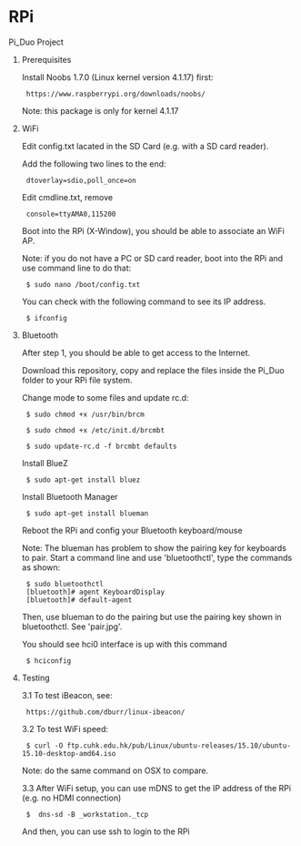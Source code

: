 # RPi


Pi_Duo Project


1. Prerequisites

	Install Noobs 1.7.0 (Linux kernel version 4.1.17) first:

		https://www.raspberrypi.org/downloads/noobs/

	Note: this package is only for kernel 4.1.17
	
	
2. WiFi

	Edit config.txt lacated in the SD Card (e.g. with a SD card reader).

	Add the following two lines to the end:

    	dtoverlay=sdio,poll_once=on

	Edit cmdline.txt, remove
  
		console=ttyAMA0,115200

	Boot into the RPi (X-Window), you should be able to associate an WiFi AP.

	Note: if you do not have a PC or SD card reader, boot into the RPi and use command line to do that:

		$ sudo nano /boot/config.txt

	You can check with the following command to see its IP address.

		$ ifconfig


3. Bluetooth

	After step 1, you should be able to get access to the Internet.
  
	Download this repository, copy and replace the files inside the Pi_Duo folder to your RPi file system.

	Change mode to some files and update rc.d:
  
		$ sudo chmod +x /usr/bin/brcm

		$ sudo chmod +x /etc/init.d/brcmbt
  
		$ sudo update-rc.d -f brcmbt defaults

	Install BlueZ

		$ sudo apt-get install bluez

	Install Bluetooth Manager

		$ sudo apt-get install blueman

	Reboot the RPi and config your Bluetooth keyboard/mouse 


	Note: The blueman has problem to show the pairing key for keyboards to pair. Start a command line and use 'bluetoothctl', type the commands as shown: 

		$ sudo bluetoothctl
		[bluetooth]# agent KeyboardDisplay
		[bluetooth]# default-agent
	
	Then, use blueman to do the pairing but use the pairing key shown in bluetoothctl. See 'pair.jpg'.
	
	
	You should see hci0 interface is up with this command
  
		$ hciconfig


4. Testing

	3.1 To test iBeacon, see:
  
    	https://github.com/dburr/linux-ibeacon/
  
	3.2 To test WiFi speed:

		$ curl -O ftp.cuhk.edu.hk/pub/Linux/ubuntu-releases/15.10/ubuntu-15.10-desktop-amd64.iso

	Note: do the same command on OSX to compare.
    
	3.3 After WiFi setup, you can use mDNS to get the IP address of the RPi (e.g. no HDMI connection)
  
		$  dns-sd -B _workstation._tcp
    
	And then, you can use ssh to login to the RPi
    
  
